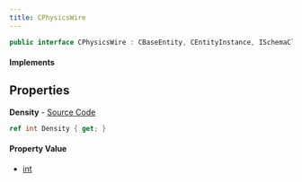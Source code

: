 ```yaml
---
title: CPhysicsWire
---
```


```csharp
public interface CPhysicsWire : CBaseEntity, CEntityInstance, ISchemaClass<CEntityInstance>, ISchemaClass<CBaseEntity>, ISchemaClass<CPhysicsWire>, ISchemaField, ISchemaClass, INativeHandle
```

#### Implements

## Properties

**Density** - [Source Code](https://github.com/swiftly-solution/swiftlys2/blob/master/managed/src/SwiftlyS2.Generated/Schemas/Interfaces/CPhysicsWire.cs#L16)

```csharp
ref int Density { get; }
```

#### Property Value

- [int](https://learn.microsoft.com/dotnet/api/system.int32)

